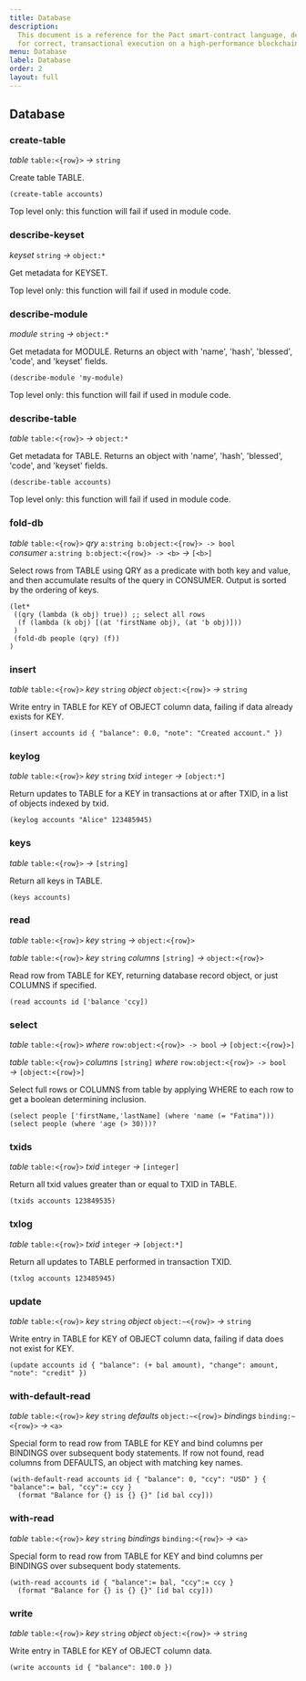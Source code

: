 ```yaml
---
title: Database
description:
  This document is a reference for the Pact smart-contract language, designed
  for correct, transactional execution on a high-performance blockchain.
menu: Database
label: Database
order: 2
layout: full
---
```


## Database

### create-table

_table_&nbsp;`table:<{row}>` _&rarr;_&nbsp;`string`

Create table TABLE.

```pact
(create-table accounts)
```

Top level only: this function will fail if used in module code.

### describe-keyset

_keyset_&nbsp;`string` _&rarr;_&nbsp;`object:*`

Get metadata for KEYSET.

Top level only: this function will fail if used in module code.

### describe-module

_module_&nbsp;`string` _&rarr;_&nbsp;`object:*`

Get metadata for MODULE. Returns an object with 'name', 'hash', 'blessed',
'code', and 'keyset' fields.

```pact
(describe-module 'my-module)
```

Top level only: this function will fail if used in module code.

### describe-table

_table_&nbsp;`table:<{row}>` _&rarr;_&nbsp;`object:*`

Get metadata for TABLE. Returns an object with 'name', 'hash', 'blessed',
'code', and 'keyset' fields.

```pact
(describe-table accounts)
```

Top level only: this function will fail if used in module code.

### fold-db

_table_&nbsp;`table:<{row}>` _qry_&nbsp;`a:string b:object:<{row}> -> bool`
_consumer_&nbsp;`a:string b:object:<{row}> -> <b>` _&rarr;_&nbsp;`[<b>]`

Select rows from TABLE using QRY as a predicate with both key and value, and
then accumulate results of the query in CONSUMER. Output is sorted by the
ordering of keys.

```pact
(let*
 ((qry (lambda (k obj) true)) ;; select all rows
  (f (lambda (k obj) [(at 'firstName obj), (at 'b obj)]))
 )
 (fold-db people (qry) (f))
)
```

### insert

_table_&nbsp;`table:<{row}>` _key_&nbsp;`string` _object_&nbsp;`object:<{row}>`
_&rarr;_&nbsp;`string`

Write entry in TABLE for KEY of OBJECT column data, failing if data already
exists for KEY.

```pact
(insert accounts id { "balance": 0.0, "note": "Created account." })
```

### keylog

_table_&nbsp;`table:<{row}>` _key_&nbsp;`string` _txid_&nbsp;`integer`
_&rarr;_&nbsp;`[object:*]`

Return updates to TABLE for a KEY in transactions at or after TXID, in a list of
objects indexed by txid.

```pact
(keylog accounts "Alice" 123485945)
```

### keys

_table_&nbsp;`table:<{row}>` _&rarr;_&nbsp;`[string]`

Return all keys in TABLE.

```pact
(keys accounts)
```

### read

_table_&nbsp;`table:<{row}>` _key_&nbsp;`string` _&rarr;_&nbsp;`object:<{row}>`

_table_&nbsp;`table:<{row}>` _key_&nbsp;`string` _columns_&nbsp;`[string]`
_&rarr;_&nbsp;`object:<{row}>`

Read row from TABLE for KEY, returning database record object, or just COLUMNS
if specified.

```pact
(read accounts id ['balance 'ccy])
```

### select

_table_&nbsp;`table:<{row}>` _where_&nbsp;`row:object:<{row}> -> bool`
_&rarr;_&nbsp;`[object:<{row}>]`

_table_&nbsp;`table:<{row}>` _columns_&nbsp;`[string]`
_where_&nbsp;`row:object:<{row}> -> bool` _&rarr;_&nbsp;`[object:<{row}>]`

Select full rows or COLUMNS from table by applying WHERE to each row to get a
boolean determining inclusion.

```pact
(select people ['firstName,'lastName] (where 'name (= "Fatima")))
(select people (where 'age (> 30)))?
```

### txids

_table_&nbsp;`table:<{row}>` _txid_&nbsp;`integer` _&rarr;_&nbsp;`[integer]`

Return all txid values greater than or equal to TXID in TABLE.

```pact
(txids accounts 123849535)
```

### txlog

_table_&nbsp;`table:<{row}>` _txid_&nbsp;`integer` _&rarr;_&nbsp;`[object:*]`

Return all updates to TABLE performed in transaction TXID.

```pact
(txlog accounts 123485945)
```

### update

_table_&nbsp;`table:<{row}>` _key_&nbsp;`string` _object_&nbsp;`object:~<{row}>`
_&rarr;_&nbsp;`string`

Write entry in TABLE for KEY of OBJECT column data, failing if data does not
exist for KEY.

```pact
(update accounts id { "balance": (+ bal amount), "change": amount, "note": "credit" })
```

### with-default-read

_table_&nbsp;`table:<{row}>` _key_&nbsp;`string`
_defaults_&nbsp;`object:~<{row}>` _bindings_&nbsp;`binding:~<{row}>`
_&rarr;_&nbsp;`<a>`

Special form to read row from TABLE for KEY and bind columns per BINDINGS over
subsequent body statements. If row not found, read columns from DEFAULTS, an
object with matching key names.

```pact
(with-default-read accounts id { "balance": 0, "ccy": "USD" } { "balance":= bal, "ccy":= ccy }
  (format "Balance for {} is {} {}" [id bal ccy]))
```

### with-read

_table_&nbsp;`table:<{row}>` _key_&nbsp;`string`
_bindings_&nbsp;`binding:<{row}>` _&rarr;_&nbsp;`<a>`

Special form to read row from TABLE for KEY and bind columns per BINDINGS over
subsequent body statements.

```pact
(with-read accounts id { "balance":= bal, "ccy":= ccy }
  (format "Balance for {} is {} {}" [id bal ccy]))
```

### write

_table_&nbsp;`table:<{row}>` _key_&nbsp;`string` _object_&nbsp;`object:<{row}>`
_&rarr;_&nbsp;`string`

Write entry in TABLE for KEY of OBJECT column data.

```pact
(write accounts id { "balance": 100.0 })
```
